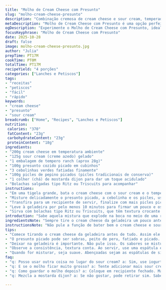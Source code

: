 ```yaml
---
title: "Molho de Cream Cheese com Presunto"
slug: "molho-cream-cheese-presunto"
description: "Combinação cremosa de cream cheese e sour cream, temperada com mix ranch, presunto picado, cebolinha verde e picles crocantes, servido com bolachas tipo Ritz ou Triscuits. Versão adaptada com toque de mostarda dijon para dar um toque ácido extra. Pronto em 15 minutos, sem necessidade de cozimento. Muito prático para petiscos rápidos ou acompanhamento de reuniões informais."
metaDescription: "Molho de Cream Cheese com Presunto é uma opção perfeita para petiscos e reuniões informais. Delicioso e rápido de preparar."
ogDescription: "Experimente o Molho de Cream Cheese com Presunto, ideal para servir em reuniões. Rápido e cheio de sabor."
focusKeyphrase: "Molho de Cream Cheese com Presunto"
date: 2025-10-28
draft: false
image: molho-cream-cheese-presunto.jpg
author: "Julia"
prepTime: PT17M
cookTime: PT0M
totalTime: PT17M
recipeYield: "4 porções"
categories: ["Lanches e Petiscos"]
tags:
- "receitas"
- "petiscos"
- "fácil"
- "rápido"
keywords:
- "cream cheese"
- "presunto"
- "sour cream"
breadcrumb: ["Home", "Recipes", "Lanches e Petiscos"]
nutrition: 
 calories: "370"
 fatContent: "23g"
 carbohydrateContent: "23g"
 proteinContent: "18g"
ingredients:
- "200g cream cheese em temperatura ambiente"
- "125g sour cream (creme azedo) gelado"
- "1 embalagem de tempero ranch (aprox 28g)"
- "100g presunto cozido picado em cubinhos"
- "3 cebolinhas verdes fatiadas finamente"
- "100g picles de pepino picados (picles tradicionais de conserva)"
- "1 colher (chá) de mostarda dijon para dar um toque acidulado"
- "Bolachas salgadas tipo Ritz ou Triscuits para acompanhar"
instructions:
- "Em uma tigela grande, bata o cream cheese com o sour cream e o tempero ranch até ficar um creme homogêneo — não adianta deixar pedaços, senão o molho fica irregular e a textura fica esquisita."
- "Misture delicadamente o presunto picado, a cebolinha e os picles, usando uma espátula de silicone para não perder ar e manter o creme leve."
- "Transfira para um recipiente de servir, finalize com mais picles picados e rodelas de cebolinha por cima para dar cor e crocância no visual."
- "Leve à geladeira por pelo menos 10 minutos para firmar um pouco e os sabores se assentarem — pode parecer pronto logo, mas esse tempo muda tudo no resultado final."
- "Sirva com bolachas tipo Ritz ou Triscuits, que têm textura crocante e sabor neutro, quebrando a untuosidade do molho."
introduction: "Sabe aquela mistura que explode na boca no meio de uma reunião espontânea? Aqui a base é cream cheese com sour cream, trazendo untuosidade e leve acidez, temperados com ranch mix e um toque meu, mostarda dijon. Já testei só com o original, mas o pulo foi inserir essa pequena alteração pra dar um toque vibrante, que bate com o presunto e os picles crocantes. Fácil, rápido, sem complicação, pra servir direto do bowl ao canapé. Além disso, uso cebolinha verde porque é versátil e visualmente dá aquele frescor imprescindível em petisco de fim de semana. Aprendi a reconhecer pelo aroma quando a mistura já está pronta — cremosa, fresca e com cheiro de ervas, sinal que o ranch deve estar bem incorporado. Uma delícia pra dividir de forma descontraída."
ingredientsNote: "Sempre tire o cream cheese da geladeira um pouco antes; ele rende um creme mais fácil de bater e evita bolinhas no molho. Se não tiver sour cream, use iogurte natural cremoso, mas o resultado muda no sabor final, fica mais ácido. No lugar do presunto tradicional, tente usar sobras de peito de peru fatiado picado, traz outra camada de sabor e evita desperdício. Cebolinha branca também funciona, mas o verde dá mais cor e aquele frescor característico. Picles pode ser substituído por pepino em conserva caseiro, só cuidado para não exagerar na água que pode deixar o molho aguado. A mostarda dijon é o diferencial; se não gostar, pode pular, mas atenção: sem ela, o molho perde um pouco do impacto ácido."
instructionsNote: "Não pule a função de bater bem o cream cheese e sour cream; isso pinta a textura certo, uniforme. Use uma batedeira ou fuê para acelerar. Depois, quando incorporar os ingredientes sólidos, misture com cuidado para não quebrar o creme formado — a textura é o que vai segurar o molho no cracker, sem escorrer. A ideia de levar à geladeira é tanto firmar quanto permitir que os sabores se mesclem; se servir direto, fica legal, mas mais sutil. Observação: se parecer muito firme, solte com um toque a mais de sour cream na hora de servir. Testei deixar horas na geladeira e o sabor só intensificou, mas cuidado com o excesso de sal na mistura se fizer isso — modere o ranch ou presunto na receita inicial."
tips:
- "Comece tirando o cream cheese da geladeira antes de tudo. Assim ele fica mais fácil de bater. É fundamental evitar aquelas bolotas. Optar por um sour cream mais gelado também faz diferença na cremosidade final. Use batedeira pra acelerar o processo — se não tiver, fuê é bom. Fica tudo mais uniforme, bem misturado"
- "O presunto picado pode ser sobras, peito de peru, fatiado e picado. E se não quer presunto de jeito nenhum, tofu também funciona com tempero certo. Não economize na cebolinha. É frescor no visual e no sabor. Varie os picles também. Eu gosto dos crocantes. Mas pode ser picles menos intensos também. Se a textura tá firme demais, mais sour cream na hora de servir pode ajudar"
- "Deixar na geladeira é importante. Não pule isso. Os sabores se misturam e casam de um jeito incrível. Lembre que, quanto mais tempo, o sabor vai se intensificar. Cuidado com o sal. Se o ranch já é salgado, evite mais. Se achar que ficou muito azedo, pode adicionar uma pitada de açúcar pra equilibrar, mas cuidado com o excesso. O ideal é a mistura de sabores bem pensada, cada um no seu lugar"
- "Observe a consistência, textura conta. Ao servir, use uma espátula e não se esqueça dos detalhes como picles em cima — isso ajuda a manter a frescura e crocância. Se estiver muito denso, pode dar aquela mexida. O objetivo é um molho que não escorra no cracker. Fazer bem esse equilíbrio é o truque"
- "Quando for misturar, seja suave. Abençoadas sejam as espátulas de silicone. Não quebre o creme. E a mostarda dijon? Ela dá o toque ácido. Se você retirar, ainda funciona, mas algo na acidez se perde. O resultado fica... Interessante, mas sem o impacto que merece."
faq:
- "q: Posso usar outra coisa no lugar do sour cream? a: Sim, use iogurte natural, mas o sabor muda um pouco. Sugestão: pode usar nata, textura e sabor mais neutro."
- "q: E se o molho ficar muito grosso? a: Tente adicionar mais sour cream. Então, veja se precisa de sal ou outros temperos pra ajustar o sabor."
- "q: Como guardar o molho depois? a: Coloque em recipiente fechado. Mas use rápido. Ninguém quer sabor de geladeira. Se demorar, observe alterações de textura e sabor."
- "q: Mezcla a mostarda dijon? a: Se não gostar, pode retirar sim. Sabe, essa acidez faz um bom trabalho, mas sem, ainda dá pra aproveitar o molho com outros acompanhamentos."

---
```

